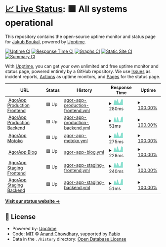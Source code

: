 # [📈 Live Status](https://status.agorapp.dev): <!--live status--> **🟩 All systems operational**

This repository contains the open-source uptime monitor and status page for [Jakub Boukal](suki.wtf), powered by [Upptime](https://github.com/upptime/upptime).

[![Uptime CI](https://github.com/SukiCZ/agorapp-upptime/workflows/Uptime%20CI/badge.svg)](https://github.com/SukiCZ/agorapp-upptime/actions?query=workflow%3A%22Uptime+CI%22)
[![Response Time CI](https://github.com/SukiCZ/agorapp-upptime/workflows/Response%20Time%20CI/badge.svg)](https://github.com/SukiCZ/agorapp-upptime/actions?query=workflow%3A%22Response+Time+CI%22)
[![Graphs CI](https://github.com/SukiCZ/agorapp-upptime/workflows/Graphs%20CI/badge.svg)](https://github.com/SukiCZ/agorapp-upptime/actions?query=workflow%3A%22Graphs+CI%22)
[![Static Site CI](https://github.com/SukiCZ/agorapp-upptime/workflows/Static%20Site%20CI/badge.svg)](https://github.com/SukiCZ/agorapp-upptime/actions?query=workflow%3A%22Static+Site+CI%22)
[![Summary CI](https://github.com/SukiCZ/agorapp-upptime/workflows/Summary%20CI/badge.svg)](https://github.com/SukiCZ/agorapp-upptime/actions?query=workflow%3A%22Summary+CI%22)

With [Upptime](https://upptime.js.org), you can get your own unlimited and free uptime monitor and status page, powered entirely by a GitHub repository. We use [Issues](https://github.com/SukiCZ/agorapp-upptime/issues) as incident reports, [Actions](https://github.com/SukiCZ/agorapp-upptime/actions) as uptime monitors, and [Pages](https://status.agorapp.dev) for the status page.

<!--start: status pages-->
<!-- This summary is generated by Upptime (https://github.com/upptime/upptime) -->
<!-- Do not edit this manually, your changes will be overwritten -->
<!-- prettier-ignore -->
| URL | Status | History | Response Time | Uptime |
| --- | ------ | ------- | ------------- | ------ |
| <img alt="" src="https://icons.duckduckgo.com/ip3/agorapp.dev.ico" height="13"> [AgorApp Production Frontend](https://agorapp.dev) | 🟩 Up | [agor-app-production-frontend.yml](https://github.com/SukiCZ/agorapp-uptime/commits/HEAD/history/agor-app-production-frontend.yml) | <details><summary><img alt="Response time graph" src="./graphs/agor-app-production-frontend/response-time-week.png" height="20"> 280ms</summary><br><a href="https://SukiCZ.github.io/agorapp-uptime/history/agor-app-production-frontend"><img alt="Response time 204" src="https://img.shields.io/endpoint?url=https%3A%2F%2Fraw.githubusercontent.com%2FSukiCZ%2Fagorapp-uptime%2FHEAD%2Fapi%2Fagor-app-production-frontend%2Fresponse-time.json"></a><br><a href="https://SukiCZ.github.io/agorapp-uptime/history/agor-app-production-frontend"><img alt="24-hour response time 360" src="https://img.shields.io/endpoint?url=https%3A%2F%2Fraw.githubusercontent.com%2FSukiCZ%2Fagorapp-uptime%2FHEAD%2Fapi%2Fagor-app-production-frontend%2Fresponse-time-day.json"></a><br><a href="https://SukiCZ.github.io/agorapp-uptime/history/agor-app-production-frontend"><img alt="7-day response time 280" src="https://img.shields.io/endpoint?url=https%3A%2F%2Fraw.githubusercontent.com%2FSukiCZ%2Fagorapp-uptime%2FHEAD%2Fapi%2Fagor-app-production-frontend%2Fresponse-time-week.json"></a><br><a href="https://SukiCZ.github.io/agorapp-uptime/history/agor-app-production-frontend"><img alt="30-day response time 207" src="https://img.shields.io/endpoint?url=https%3A%2F%2Fraw.githubusercontent.com%2FSukiCZ%2Fagorapp-uptime%2FHEAD%2Fapi%2Fagor-app-production-frontend%2Fresponse-time-month.json"></a><br><a href="https://SukiCZ.github.io/agorapp-uptime/history/agor-app-production-frontend"><img alt="1-year response time 204" src="https://img.shields.io/endpoint?url=https%3A%2F%2Fraw.githubusercontent.com%2FSukiCZ%2Fagorapp-uptime%2FHEAD%2Fapi%2Fagor-app-production-frontend%2Fresponse-time-year.json"></a></details> | <details><summary><a href="https://SukiCZ.github.io/agorapp-uptime/history/agor-app-production-frontend">100.00%</a></summary><a href="https://SukiCZ.github.io/agorapp-uptime/history/agor-app-production-frontend"><img alt="All-time uptime 100.00%" src="https://img.shields.io/endpoint?url=https%3A%2F%2Fraw.githubusercontent.com%2FSukiCZ%2Fagorapp-uptime%2FHEAD%2Fapi%2Fagor-app-production-frontend%2Fuptime.json"></a><br><a href="https://SukiCZ.github.io/agorapp-uptime/history/agor-app-production-frontend"><img alt="24-hour uptime 100.00%" src="https://img.shields.io/endpoint?url=https%3A%2F%2Fraw.githubusercontent.com%2FSukiCZ%2Fagorapp-uptime%2FHEAD%2Fapi%2Fagor-app-production-frontend%2Fuptime-day.json"></a><br><a href="https://SukiCZ.github.io/agorapp-uptime/history/agor-app-production-frontend"><img alt="7-day uptime 100.00%" src="https://img.shields.io/endpoint?url=https%3A%2F%2Fraw.githubusercontent.com%2FSukiCZ%2Fagorapp-uptime%2FHEAD%2Fapi%2Fagor-app-production-frontend%2Fuptime-week.json"></a><br><a href="https://SukiCZ.github.io/agorapp-uptime/history/agor-app-production-frontend"><img alt="30-day uptime 100.00%" src="https://img.shields.io/endpoint?url=https%3A%2F%2Fraw.githubusercontent.com%2FSukiCZ%2Fagorapp-uptime%2FHEAD%2Fapi%2Fagor-app-production-frontend%2Fuptime-month.json"></a><br><a href="https://SukiCZ.github.io/agorapp-uptime/history/agor-app-production-frontend"><img alt="1-year uptime 100.00%" src="https://img.shields.io/endpoint?url=https%3A%2F%2Fraw.githubusercontent.com%2FSukiCZ%2Fagorapp-uptime%2FHEAD%2Fapi%2Fagor-app-production-frontend%2Fuptime-year.json"></a></details>
| <img alt="" src="https://icons.duckduckgo.com/ip3/agorapp.dev.ico" height="13"> [AgorApp Production Backend](https://agorapp.dev/api/users/hello/) | 🟩 Up | [agor-app-production-backend.yml](https://github.com/SukiCZ/agorapp-uptime/commits/HEAD/history/agor-app-production-backend.yml) | <details><summary><img alt="Response time graph" src="./graphs/agor-app-production-backend/response-time-week.png" height="20"> 51ms</summary><br><a href="https://SukiCZ.github.io/agorapp-uptime/history/agor-app-production-backend"><img alt="Response time 39" src="https://img.shields.io/endpoint?url=https%3A%2F%2Fraw.githubusercontent.com%2FSukiCZ%2Fagorapp-uptime%2FHEAD%2Fapi%2Fagor-app-production-backend%2Fresponse-time.json"></a><br><a href="https://SukiCZ.github.io/agorapp-uptime/history/agor-app-production-backend"><img alt="24-hour response time 81" src="https://img.shields.io/endpoint?url=https%3A%2F%2Fraw.githubusercontent.com%2FSukiCZ%2Fagorapp-uptime%2FHEAD%2Fapi%2Fagor-app-production-backend%2Fresponse-time-day.json"></a><br><a href="https://SukiCZ.github.io/agorapp-uptime/history/agor-app-production-backend"><img alt="7-day response time 51" src="https://img.shields.io/endpoint?url=https%3A%2F%2Fraw.githubusercontent.com%2FSukiCZ%2Fagorapp-uptime%2FHEAD%2Fapi%2Fagor-app-production-backend%2Fresponse-time-week.json"></a><br><a href="https://SukiCZ.github.io/agorapp-uptime/history/agor-app-production-backend"><img alt="30-day response time 37" src="https://img.shields.io/endpoint?url=https%3A%2F%2Fraw.githubusercontent.com%2FSukiCZ%2Fagorapp-uptime%2FHEAD%2Fapi%2Fagor-app-production-backend%2Fresponse-time-month.json"></a><br><a href="https://SukiCZ.github.io/agorapp-uptime/history/agor-app-production-backend"><img alt="1-year response time 39" src="https://img.shields.io/endpoint?url=https%3A%2F%2Fraw.githubusercontent.com%2FSukiCZ%2Fagorapp-uptime%2FHEAD%2Fapi%2Fagor-app-production-backend%2Fresponse-time-year.json"></a></details> | <details><summary><a href="https://SukiCZ.github.io/agorapp-uptime/history/agor-app-production-backend">100.00%</a></summary><a href="https://SukiCZ.github.io/agorapp-uptime/history/agor-app-production-backend"><img alt="All-time uptime 100.00%" src="https://img.shields.io/endpoint?url=https%3A%2F%2Fraw.githubusercontent.com%2FSukiCZ%2Fagorapp-uptime%2FHEAD%2Fapi%2Fagor-app-production-backend%2Fuptime.json"></a><br><a href="https://SukiCZ.github.io/agorapp-uptime/history/agor-app-production-backend"><img alt="24-hour uptime 100.00%" src="https://img.shields.io/endpoint?url=https%3A%2F%2Fraw.githubusercontent.com%2FSukiCZ%2Fagorapp-uptime%2FHEAD%2Fapi%2Fagor-app-production-backend%2Fuptime-day.json"></a><br><a href="https://SukiCZ.github.io/agorapp-uptime/history/agor-app-production-backend"><img alt="7-day uptime 100.00%" src="https://img.shields.io/endpoint?url=https%3A%2F%2Fraw.githubusercontent.com%2FSukiCZ%2Fagorapp-uptime%2FHEAD%2Fapi%2Fagor-app-production-backend%2Fuptime-week.json"></a><br><a href="https://SukiCZ.github.io/agorapp-uptime/history/agor-app-production-backend"><img alt="30-day uptime 100.00%" src="https://img.shields.io/endpoint?url=https%3A%2F%2Fraw.githubusercontent.com%2FSukiCZ%2Fagorapp-uptime%2FHEAD%2Fapi%2Fagor-app-production-backend%2Fuptime-month.json"></a><br><a href="https://SukiCZ.github.io/agorapp-uptime/history/agor-app-production-backend"><img alt="1-year uptime 100.00%" src="https://img.shields.io/endpoint?url=https%3A%2F%2Fraw.githubusercontent.com%2FSukiCZ%2Fagorapp-uptime%2FHEAD%2Fapi%2Fagor-app-production-backend%2Fuptime-year.json"></a></details>
| <img alt="" src="https://icons.duckduckgo.com/ip3/motoko.agorapp.dev.ico" height="13"> [AgorApp Motoko](https://motoko.agorapp.dev/course/motoko/motoko-tutorial/introduction) | 🟩 Up | [agor-app-motoko.yml](https://github.com/SukiCZ/agorapp-uptime/commits/HEAD/history/agor-app-motoko.yml) | <details><summary><img alt="Response time graph" src="./graphs/agor-app-motoko/response-time-week.png" height="20"> 275ms</summary><br><a href="https://SukiCZ.github.io/agorapp-uptime/history/agor-app-motoko"><img alt="Response time 242" src="https://img.shields.io/endpoint?url=https%3A%2F%2Fraw.githubusercontent.com%2FSukiCZ%2Fagorapp-uptime%2FHEAD%2Fapi%2Fagor-app-motoko%2Fresponse-time.json"></a><br><a href="https://SukiCZ.github.io/agorapp-uptime/history/agor-app-motoko"><img alt="24-hour response time 382" src="https://img.shields.io/endpoint?url=https%3A%2F%2Fraw.githubusercontent.com%2FSukiCZ%2Fagorapp-uptime%2FHEAD%2Fapi%2Fagor-app-motoko%2Fresponse-time-day.json"></a><br><a href="https://SukiCZ.github.io/agorapp-uptime/history/agor-app-motoko"><img alt="7-day response time 275" src="https://img.shields.io/endpoint?url=https%3A%2F%2Fraw.githubusercontent.com%2FSukiCZ%2Fagorapp-uptime%2FHEAD%2Fapi%2Fagor-app-motoko%2Fresponse-time-week.json"></a><br><a href="https://SukiCZ.github.io/agorapp-uptime/history/agor-app-motoko"><img alt="30-day response time 235" src="https://img.shields.io/endpoint?url=https%3A%2F%2Fraw.githubusercontent.com%2FSukiCZ%2Fagorapp-uptime%2FHEAD%2Fapi%2Fagor-app-motoko%2Fresponse-time-month.json"></a><br><a href="https://SukiCZ.github.io/agorapp-uptime/history/agor-app-motoko"><img alt="1-year response time 242" src="https://img.shields.io/endpoint?url=https%3A%2F%2Fraw.githubusercontent.com%2FSukiCZ%2Fagorapp-uptime%2FHEAD%2Fapi%2Fagor-app-motoko%2Fresponse-time-year.json"></a></details> | <details><summary><a href="https://SukiCZ.github.io/agorapp-uptime/history/agor-app-motoko">100.00%</a></summary><a href="https://SukiCZ.github.io/agorapp-uptime/history/agor-app-motoko"><img alt="All-time uptime 100.00%" src="https://img.shields.io/endpoint?url=https%3A%2F%2Fraw.githubusercontent.com%2FSukiCZ%2Fagorapp-uptime%2FHEAD%2Fapi%2Fagor-app-motoko%2Fuptime.json"></a><br><a href="https://SukiCZ.github.io/agorapp-uptime/history/agor-app-motoko"><img alt="24-hour uptime 100.00%" src="https://img.shields.io/endpoint?url=https%3A%2F%2Fraw.githubusercontent.com%2FSukiCZ%2Fagorapp-uptime%2FHEAD%2Fapi%2Fagor-app-motoko%2Fuptime-day.json"></a><br><a href="https://SukiCZ.github.io/agorapp-uptime/history/agor-app-motoko"><img alt="7-day uptime 100.00%" src="https://img.shields.io/endpoint?url=https%3A%2F%2Fraw.githubusercontent.com%2FSukiCZ%2Fagorapp-uptime%2FHEAD%2Fapi%2Fagor-app-motoko%2Fuptime-week.json"></a><br><a href="https://SukiCZ.github.io/agorapp-uptime/history/agor-app-motoko"><img alt="30-day uptime 100.00%" src="https://img.shields.io/endpoint?url=https%3A%2F%2Fraw.githubusercontent.com%2FSukiCZ%2Fagorapp-uptime%2FHEAD%2Fapi%2Fagor-app-motoko%2Fuptime-month.json"></a><br><a href="https://SukiCZ.github.io/agorapp-uptime/history/agor-app-motoko"><img alt="1-year uptime 100.00%" src="https://img.shields.io/endpoint?url=https%3A%2F%2Fraw.githubusercontent.com%2FSukiCZ%2Fagorapp-uptime%2FHEAD%2Fapi%2Fagor-app-motoko%2Fuptime-year.json"></a></details>
| <img alt="" src="https://icons.duckduckgo.com/ip3/blog.agorapp.dev.ico" height="13"> [AgorApp Blog](https://blog.agorapp.dev) | 🟩 Up | [agor-app-blog.yml](https://github.com/SukiCZ/agorapp-uptime/commits/HEAD/history/agor-app-blog.yml) | <details><summary><img alt="Response time graph" src="./graphs/agor-app-blog/response-time-week.png" height="20"> 228ms</summary><br><a href="https://SukiCZ.github.io/agorapp-uptime/history/agor-app-blog"><img alt="Response time 204" src="https://img.shields.io/endpoint?url=https%3A%2F%2Fraw.githubusercontent.com%2FSukiCZ%2Fagorapp-uptime%2FHEAD%2Fapi%2Fagor-app-blog%2Fresponse-time.json"></a><br><a href="https://SukiCZ.github.io/agorapp-uptime/history/agor-app-blog"><img alt="24-hour response time 300" src="https://img.shields.io/endpoint?url=https%3A%2F%2Fraw.githubusercontent.com%2FSukiCZ%2Fagorapp-uptime%2FHEAD%2Fapi%2Fagor-app-blog%2Fresponse-time-day.json"></a><br><a href="https://SukiCZ.github.io/agorapp-uptime/history/agor-app-blog"><img alt="7-day response time 228" src="https://img.shields.io/endpoint?url=https%3A%2F%2Fraw.githubusercontent.com%2FSukiCZ%2Fagorapp-uptime%2FHEAD%2Fapi%2Fagor-app-blog%2Fresponse-time-week.json"></a><br><a href="https://SukiCZ.github.io/agorapp-uptime/history/agor-app-blog"><img alt="30-day response time 195" src="https://img.shields.io/endpoint?url=https%3A%2F%2Fraw.githubusercontent.com%2FSukiCZ%2Fagorapp-uptime%2FHEAD%2Fapi%2Fagor-app-blog%2Fresponse-time-month.json"></a><br><a href="https://SukiCZ.github.io/agorapp-uptime/history/agor-app-blog"><img alt="1-year response time 204" src="https://img.shields.io/endpoint?url=https%3A%2F%2Fraw.githubusercontent.com%2FSukiCZ%2Fagorapp-uptime%2FHEAD%2Fapi%2Fagor-app-blog%2Fresponse-time-year.json"></a></details> | <details><summary><a href="https://SukiCZ.github.io/agorapp-uptime/history/agor-app-blog">100.00%</a></summary><a href="https://SukiCZ.github.io/agorapp-uptime/history/agor-app-blog"><img alt="All-time uptime 100.00%" src="https://img.shields.io/endpoint?url=https%3A%2F%2Fraw.githubusercontent.com%2FSukiCZ%2Fagorapp-uptime%2FHEAD%2Fapi%2Fagor-app-blog%2Fuptime.json"></a><br><a href="https://SukiCZ.github.io/agorapp-uptime/history/agor-app-blog"><img alt="24-hour uptime 100.00%" src="https://img.shields.io/endpoint?url=https%3A%2F%2Fraw.githubusercontent.com%2FSukiCZ%2Fagorapp-uptime%2FHEAD%2Fapi%2Fagor-app-blog%2Fuptime-day.json"></a><br><a href="https://SukiCZ.github.io/agorapp-uptime/history/agor-app-blog"><img alt="7-day uptime 100.00%" src="https://img.shields.io/endpoint?url=https%3A%2F%2Fraw.githubusercontent.com%2FSukiCZ%2Fagorapp-uptime%2FHEAD%2Fapi%2Fagor-app-blog%2Fuptime-week.json"></a><br><a href="https://SukiCZ.github.io/agorapp-uptime/history/agor-app-blog"><img alt="30-day uptime 100.00%" src="https://img.shields.io/endpoint?url=https%3A%2F%2Fraw.githubusercontent.com%2FSukiCZ%2Fagorapp-uptime%2FHEAD%2Fapi%2Fagor-app-blog%2Fuptime-month.json"></a><br><a href="https://SukiCZ.github.io/agorapp-uptime/history/agor-app-blog"><img alt="1-year uptime 100.00%" src="https://img.shields.io/endpoint?url=https%3A%2F%2Fraw.githubusercontent.com%2FSukiCZ%2Fagorapp-uptime%2FHEAD%2Fapi%2Fagor-app-blog%2Fuptime-year.json"></a></details>
| <img alt="" src="https://icons.duckduckgo.com/ip3/staging.agorapp.dev.ico" height="13"> [AgorApp Staging Frontend](https://staging.agorapp.dev) | 🟩 Up | [agor-app-staging-frontend.yml](https://github.com/SukiCZ/agorapp-uptime/commits/HEAD/history/agor-app-staging-frontend.yml) | <details><summary><img alt="Response time graph" src="./graphs/agor-app-staging-frontend/response-time-week.png" height="20"> 240ms</summary><br><a href="https://SukiCZ.github.io/agorapp-uptime/history/agor-app-staging-frontend"><img alt="Response time 179" src="https://img.shields.io/endpoint?url=https%3A%2F%2Fraw.githubusercontent.com%2FSukiCZ%2Fagorapp-uptime%2FHEAD%2Fapi%2Fagor-app-staging-frontend%2Fresponse-time.json"></a><br><a href="https://SukiCZ.github.io/agorapp-uptime/history/agor-app-staging-frontend"><img alt="24-hour response time 354" src="https://img.shields.io/endpoint?url=https%3A%2F%2Fraw.githubusercontent.com%2FSukiCZ%2Fagorapp-uptime%2FHEAD%2Fapi%2Fagor-app-staging-frontend%2Fresponse-time-day.json"></a><br><a href="https://SukiCZ.github.io/agorapp-uptime/history/agor-app-staging-frontend"><img alt="7-day response time 240" src="https://img.shields.io/endpoint?url=https%3A%2F%2Fraw.githubusercontent.com%2FSukiCZ%2Fagorapp-uptime%2FHEAD%2Fapi%2Fagor-app-staging-frontend%2Fresponse-time-week.json"></a><br><a href="https://SukiCZ.github.io/agorapp-uptime/history/agor-app-staging-frontend"><img alt="30-day response time 172" src="https://img.shields.io/endpoint?url=https%3A%2F%2Fraw.githubusercontent.com%2FSukiCZ%2Fagorapp-uptime%2FHEAD%2Fapi%2Fagor-app-staging-frontend%2Fresponse-time-month.json"></a><br><a href="https://SukiCZ.github.io/agorapp-uptime/history/agor-app-staging-frontend"><img alt="1-year response time 179" src="https://img.shields.io/endpoint?url=https%3A%2F%2Fraw.githubusercontent.com%2FSukiCZ%2Fagorapp-uptime%2FHEAD%2Fapi%2Fagor-app-staging-frontend%2Fresponse-time-year.json"></a></details> | <details><summary><a href="https://SukiCZ.github.io/agorapp-uptime/history/agor-app-staging-frontend">100.00%</a></summary><a href="https://SukiCZ.github.io/agorapp-uptime/history/agor-app-staging-frontend"><img alt="All-time uptime 100.00%" src="https://img.shields.io/endpoint?url=https%3A%2F%2Fraw.githubusercontent.com%2FSukiCZ%2Fagorapp-uptime%2FHEAD%2Fapi%2Fagor-app-staging-frontend%2Fuptime.json"></a><br><a href="https://SukiCZ.github.io/agorapp-uptime/history/agor-app-staging-frontend"><img alt="24-hour uptime 100.00%" src="https://img.shields.io/endpoint?url=https%3A%2F%2Fraw.githubusercontent.com%2FSukiCZ%2Fagorapp-uptime%2FHEAD%2Fapi%2Fagor-app-staging-frontend%2Fuptime-day.json"></a><br><a href="https://SukiCZ.github.io/agorapp-uptime/history/agor-app-staging-frontend"><img alt="7-day uptime 100.00%" src="https://img.shields.io/endpoint?url=https%3A%2F%2Fraw.githubusercontent.com%2FSukiCZ%2Fagorapp-uptime%2FHEAD%2Fapi%2Fagor-app-staging-frontend%2Fuptime-week.json"></a><br><a href="https://SukiCZ.github.io/agorapp-uptime/history/agor-app-staging-frontend"><img alt="30-day uptime 100.00%" src="https://img.shields.io/endpoint?url=https%3A%2F%2Fraw.githubusercontent.com%2FSukiCZ%2Fagorapp-uptime%2FHEAD%2Fapi%2Fagor-app-staging-frontend%2Fuptime-month.json"></a><br><a href="https://SukiCZ.github.io/agorapp-uptime/history/agor-app-staging-frontend"><img alt="1-year uptime 100.00%" src="https://img.shields.io/endpoint?url=https%3A%2F%2Fraw.githubusercontent.com%2FSukiCZ%2Fagorapp-uptime%2FHEAD%2Fapi%2Fagor-app-staging-frontend%2Fuptime-year.json"></a></details>
| <img alt="" src="https://icons.duckduckgo.com/ip3/staging.agorapp.dev.ico" height="13"> [AgorApp Staging Backend](https://staging.agorapp.dev/api/users/hello/) | 🟩 Up | [agor-app-staging-backend.yml](https://github.com/SukiCZ/agorapp-uptime/commits/HEAD/history/agor-app-staging-backend.yml) | <details><summary><img alt="Response time graph" src="./graphs/agor-app-staging-backend/response-time-week.png" height="20"> 51ms</summary><br><a href="https://SukiCZ.github.io/agorapp-uptime/history/agor-app-staging-backend"><img alt="Response time 38" src="https://img.shields.io/endpoint?url=https%3A%2F%2Fraw.githubusercontent.com%2FSukiCZ%2Fagorapp-uptime%2FHEAD%2Fapi%2Fagor-app-staging-backend%2Fresponse-time.json"></a><br><a href="https://SukiCZ.github.io/agorapp-uptime/history/agor-app-staging-backend"><img alt="24-hour response time 82" src="https://img.shields.io/endpoint?url=https%3A%2F%2Fraw.githubusercontent.com%2FSukiCZ%2Fagorapp-uptime%2FHEAD%2Fapi%2Fagor-app-staging-backend%2Fresponse-time-day.json"></a><br><a href="https://SukiCZ.github.io/agorapp-uptime/history/agor-app-staging-backend"><img alt="7-day response time 51" src="https://img.shields.io/endpoint?url=https%3A%2F%2Fraw.githubusercontent.com%2FSukiCZ%2Fagorapp-uptime%2FHEAD%2Fapi%2Fagor-app-staging-backend%2Fresponse-time-week.json"></a><br><a href="https://SukiCZ.github.io/agorapp-uptime/history/agor-app-staging-backend"><img alt="30-day response time 37" src="https://img.shields.io/endpoint?url=https%3A%2F%2Fraw.githubusercontent.com%2FSukiCZ%2Fagorapp-uptime%2FHEAD%2Fapi%2Fagor-app-staging-backend%2Fresponse-time-month.json"></a><br><a href="https://SukiCZ.github.io/agorapp-uptime/history/agor-app-staging-backend"><img alt="1-year response time 38" src="https://img.shields.io/endpoint?url=https%3A%2F%2Fraw.githubusercontent.com%2FSukiCZ%2Fagorapp-uptime%2FHEAD%2Fapi%2Fagor-app-staging-backend%2Fresponse-time-year.json"></a></details> | <details><summary><a href="https://SukiCZ.github.io/agorapp-uptime/history/agor-app-staging-backend">100.00%</a></summary><a href="https://SukiCZ.github.io/agorapp-uptime/history/agor-app-staging-backend"><img alt="All-time uptime 100.00%" src="https://img.shields.io/endpoint?url=https%3A%2F%2Fraw.githubusercontent.com%2FSukiCZ%2Fagorapp-uptime%2FHEAD%2Fapi%2Fagor-app-staging-backend%2Fuptime.json"></a><br><a href="https://SukiCZ.github.io/agorapp-uptime/history/agor-app-staging-backend"><img alt="24-hour uptime 100.00%" src="https://img.shields.io/endpoint?url=https%3A%2F%2Fraw.githubusercontent.com%2FSukiCZ%2Fagorapp-uptime%2FHEAD%2Fapi%2Fagor-app-staging-backend%2Fuptime-day.json"></a><br><a href="https://SukiCZ.github.io/agorapp-uptime/history/agor-app-staging-backend"><img alt="7-day uptime 100.00%" src="https://img.shields.io/endpoint?url=https%3A%2F%2Fraw.githubusercontent.com%2FSukiCZ%2Fagorapp-uptime%2FHEAD%2Fapi%2Fagor-app-staging-backend%2Fuptime-week.json"></a><br><a href="https://SukiCZ.github.io/agorapp-uptime/history/agor-app-staging-backend"><img alt="30-day uptime 100.00%" src="https://img.shields.io/endpoint?url=https%3A%2F%2Fraw.githubusercontent.com%2FSukiCZ%2Fagorapp-uptime%2FHEAD%2Fapi%2Fagor-app-staging-backend%2Fuptime-month.json"></a><br><a href="https://SukiCZ.github.io/agorapp-uptime/history/agor-app-staging-backend"><img alt="1-year uptime 100.00%" src="https://img.shields.io/endpoint?url=https%3A%2F%2Fraw.githubusercontent.com%2FSukiCZ%2Fagorapp-uptime%2FHEAD%2Fapi%2Fagor-app-staging-backend%2Fuptime-year.json"></a></details>

<!--end: status pages-->

[**Visit our status website →**](https://status.agorapp.dev)

## 📄 License

- Powered by: [Upptime](https://github.com/upptime/upptime)
- Code: [MIT](./LICENSE) © [Anand Chowdhary](https://anandchowdhary.com), supported by [Pabio](https://pabio.com)
- Data in the `./history` directory: [Open Database License](https://opendatacommons.org/licenses/odbl/1-0/)

